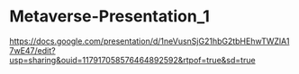# Metaverse-Presentation_1
https://docs.google.com/presentation/d/1neVusnSjG21hbG2tbHEhwTWZlA17wE47/edit?usp=sharing&ouid=117917058576464892592&rtpof=true&sd=true
